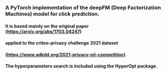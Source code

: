 ### A PyTorch implementation of the deepFM (Deep Factorization Machines) model for click prediction.
#### It is based mainly on the original paper (https://arxiv.org/abs/1703.04247)
#### applied to the criteo-privacy challenge 2021 dataset
#### (https://www.adkdd.org/2021-privacy-ml-competition).
#### The hyperparameters search is included using the HyperOpt package.
